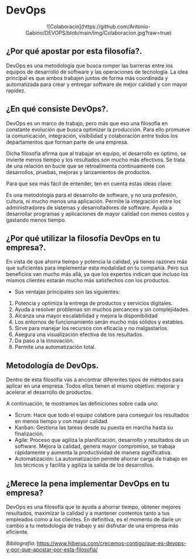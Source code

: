 # DevOps

<div align="center">
![Colaboracin](https://github.com/Antonio-Gabino/DEVOPS/blob/main/img/Colaboracion.jpg?raw=true)
</div>

## ¿Por qué apostar por esta filosofía?.

DevOps es una metodología que busca romper las barreras entre los equipos de desarrollo de software y las operaciones de tecnología. La idea principal es que ambos trabajen juntos de forma más coordinada y automatizada para crear y entregar software de mejor calidad y con mayor rapidez.

## ¿En qué consiste DevOps?.

DevOps es un marco de trabajo, pero más que eso una filosofía en constante evolución que busca optimizar la producción. Para ello promueve la comunicación, integración, visibilidad y colaboración entre todos los departamentos que forman parte de una empresa.

Dicha filosofía afirma que al trabajar en equipo, el desarrollo es óptimo, se invierte menos tiempo y los resultados son mucho más efectivos. Se trata de una relación en bucle que se retroalimenta continuamente con desarrollos, pruebas, mejoras y lanzamientos de productos.

Para que sea más fácil de entender, ten en cuenta estas ideas clave:

Es una metodología para el desarrollo de software, y no una profesión, cultura, ni mucho menos una aplicación.
Permite la integración entre los administradores de sistemas y desarrolladores de software.
Ayuda a desarrollar programas y aplicaciones de mayor calidad con menos costos y gastando menos tiempo.

## ¿Por qué utilizar la filosofía DevOps en tu empresa?.

En vista de que ahorra tiempo y potencia la calidad, ya tienes razones más que suficientes para implementar esta modalidad en tu compañía. Pero sus beneficios van mucho más allá, ya que los expertos indican que incluso los mismos clientes estarán mucho más satisfechos con los productos.

- Sus ventajas principales son las siguientes:

1. Potencia y optimiza la entrega de productos y servicios digitales.
2. Ayuda a resolver problemas sin muchos percances y sin complejidades.
3. Alcanza una mayor escalabilidad y mejora la disponibilidad
4. Los entornos de funcionamiento serán mucho más sólidos y estables.
5. Sirve para manejar los recursos con eficacia y no malgastarlos.
6. Asegura una visualización efectiva de los resultados.
7. Da paso a la innovación.
8. Permite una automatización total.
   
## Metodología de DevOps.

Dentro de esta filosofía vas a encontrar diferentes tipos de métodos para aplicar en una empresa. Todos ellos tienen el mismo objetivo: mejorar y acelerar el desarrollo de productos.

A continuación, te mostramos las definiciones sobre cada uno:

- Scrum: Hace que todo el equipo colabore para conseguir los resultados en menos tiempo y con mayor calidad.
- Kanban: Gestiona las tareas desde su puesta en marcha hasta su finalización.
- Agile: Proceso que agiliza la planificación, desarrollo y resultados de un software. Mejora la calidad, genera mayor compromiso, se trabaja rápidamente y aumenta la productividad de manera significativa.
- Automatización: La automatización permite ahorrar carga de trabajo en los técnicos y facilita y agiliza la salida de los desarrollos.

## ¿Merece la pena implementar DevOps en tu empresa?

DevOps es una filosofía que te ayuda a ahorrar tiempo, obtener mejores resultados, maximizar la calidad y a mantener contentos tanto a tus empleados como a los clientes. En definitiva, es el momento de darle un cambio a tu metodología de trabajo y así disfrutar de una empresa más eficiente.

*Bibliografía*: https://www.hiberus.com/crecemos-contigo/que-es-devops-y-por-que-apostar-por-esta-filosofia/






